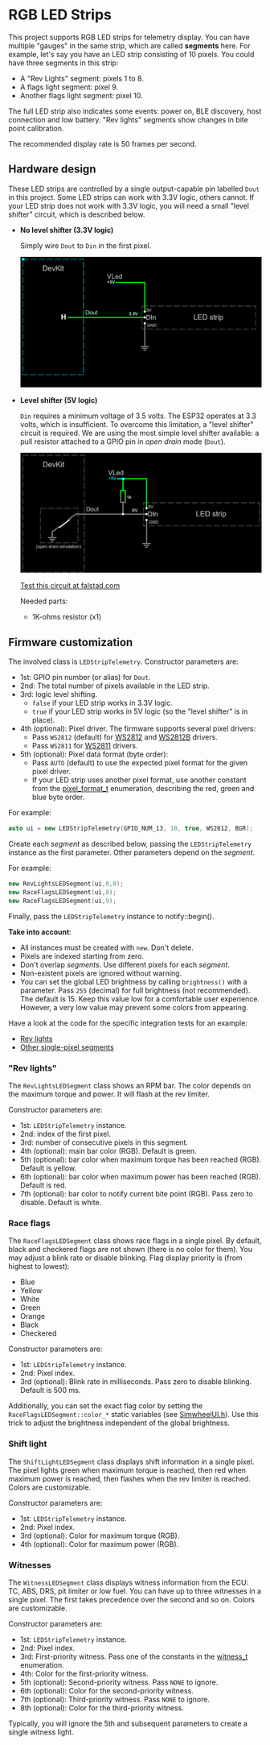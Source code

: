# RGB LED Strips

This project supports RGB LED strips for telemetry display.
You can have multiple "gauges" in the same strip,
which are called **segments** here.
For example, let's say you have an LED strip consisting of 10 pixels.
You could have three segments in this strip:

- A "Rev Lights" segment: pixels 1 to 8.
- A flags light segment: pixel 9.
- Another flags light segment: pixel 10.

The full LED strip also indicates some events:
power on, BLE discovery, host connection and low battery.
"Rev lights" segments show changes in bite point calibration.

The recommended display rate is 50 frames per second.

## Hardware design

These LED strips are controlled by a single output-capable pin labelled `Dout` in this project.
Some LED strips can work with 3.3V logic, others cannot.
If your LED strip does not work with 3.3V logic,
you will need a small "level shifter" circuit, which is described below.

- **No level shifter (3.3V logic)**

  Simply wire `Dout` to `Din` in the first pixel.

  ![No level shifter](./NoLevelShifter.png)

- **Level shifter (5V logic)**

  `Din` requires a minimum voltage of 3.5 volts.
  The ESP32 operates at 3.3 volts, which is insufficient.
  To overcome this limitation, a "level shifter" circuit is required.
  We are using the most simple level shifter available:
  a pull resistor attached to a GPIO pin in *open drain* mode (`Dout`).

  ![Level shifter](./LevelShifter.png)

  [Test this circuit at falstad.com](https://falstad.com/circuit/circuitjs.html?ctz=CQAgjCAMB0l3BWcMBMcUHYMGZIA4UA2ATmIxAUgoqoQFMBaMMAKACcQG8rvPenCUZHBYAPTmF4YUEgCzkMSWeEEARAPYBXAC4sA7hMEDDIQssgsASnyrGmYGcapVZtIc+gIxEtJyKcMPD9sEGVJEAA1ABk6ABNvJhC8QTAkPGJQ8CDVAEkAOxYAI05sBEd+SSQUbHILYoYUZVkMlGIqZhkLcQbiIIZZPsbbWSUQX1U6ADcAaQBLXXFmIOSxuBB0zN8ogFFVAB0AZwPtNlmAB30TYiMwFJQgiwBzEwc+25VnKASHU2UZQnIYRkCAi33akBSKUgGSBIAA4gA5VSXYz8Xi8FAoio3HFfAxcHi2NDLZwJbDvMDSCTEMKKTI-AAU6jOdDyh1ibAAhrM2UdZgBbTQAG052lm6jyAEoWAc-Ph1kSqa93CATpo6Cxng0lfc-ErZOYvvVcMozHKZKkHiwgA)

  Needed parts:

  - 1K-ohms resistor (x1)

## Firmware customization

The involved class is `LEDStripTelemetry`. Constructor parameters are:

- 1st: GPIO pin number (or alias) for `Dout`.
- 2nd: The total number of pixels available in the LED strip.
- 3rd: logic level shifting.
  - `false` if your LED strip works in 3.3V logic.
  - `true` if your LED strip works in 5V logic
    (so the "level shifter" is in place).
- 4th (optional): Pixel driver. The firmware supports several pixel drivers:
  - Pass `WS2812` (default) for
    [WS2812](https://www.alldatasheet.com/datasheet-pdf/pdf/1134521/WORLDSEMI/WS2812.html) and
    [WS2812B](https://www.alldatasheet.com/datasheet-pdf/pdf/1179113/WORLDSEMI/WS2812B.html)
    drivers.
  - Pass `WS2811` for
    [WS2811](https://www.alldatasheet.com/datasheet-pdf/pdf/1132633/WORLDSEMI/WS2811.html)
    drivers.
- 5th (optional): Pixel data format (byte order):
  - Pass `AUTO` (default) to use the expected pixel format for the given pixel driver.
  - If your LED strip uses another pixel format, use another constant from the
    [pixel_format_t](../../../../src/include/LedStrip.h) enumeration,
    describing the red, green and blue byte order.

For example:

```c++
auto ui = new LEDStripTelemetry(GPIO_NUM_13, 10, true, WS2812, BGR);
```

Create each *segment* as described below,
passing the `LEDStripTelemetry` instance as the first parameter.
Other parameters depend on the *segment*.

For example:

```c++
new RevLightsLEDSegment(ui,0,8);
new RaceFlagsLEDSegment(ui,8);
new RaceFlagsLEDSegment(ui,9);
```

Finally, pass the `LEDStripTelemetry` instance to notify::begin().

**Take into account**:

- All instances must be created with `new`.
  Don't delete.
- Pixels are indexed starting from zero.
- Don't overlap *segments*.
  Use different pixels for each *segment*.
- Non-existent pixels are ignored without warning.
- You can set the global LED brightness by calling `brightness()` with a parameter.
  Pass `255` (decimal) for full brightness (not recommended).
  The default is 15.
  Keep this value low for a comfortable user experience.
  However, a very low value may prevent some colors from appearing.

Have a look at the code for the specific integration tests for an example:

- [Rev lights](../../../../src/QualityControls/UITests/RevLightsSegmentTest/RevLightsSegmentTest.ino)
- [Other single-pixel segments](../../../../src/QualityControls/UITests/SinglePixelSegmentsTest/SinglePixelSegmentsTest.ino)

### "Rev lights"

The `RevLightsLEDSegment` class shows an RPM bar.
The color depends on the maximum torque and power.
It will flash at the rev limiter.

Constructor parameters are:

- 1st: `LEDStripTelemetry` instance.
- 2nd: index of the first pixel.
- 3rd: number of consecutive pixels in this segment.
- 4th (optional): main bar color (RGB).
  Default is green.
- 5th (optional): bar color when maximum torque has been reached (RGB).
  Default is yellow.
- 6th (optional): bar color when maximum power has been reached (RGB).
  Default is red.
- 7th (optional): bar color to notify current bite point (RGB).
  Pass zero to disable. Default is white.

### Race flags

The `RaceFlagsLEDSegment` class shows race flags in a single pixel.
By default, black and checkered flags are not shown (there is no color for them).
You may adjust a blink rate or disable blinking.
Flag display priority is (from highest to lowest):

- Blue
- Yellow
- White
- Green
- Orange
- Black
- Checkered

Constructor parameters are:

- 1st: `LEDStripTelemetry` instance.
- 2nd: Pixel index.
- 3rd (optional): Blink rate in milliseconds.
  Pass zero to disable blinking. Default is 500 ms.

Additionally, you can set the exact flag color by setting the
`RaceFlagsLEDSegment::color_*` static variables
(see [SimwheelUI.h](../../../../src/include/SimWheelUI.h)).
Use this trick to adjust the brightness independent of the global brightness.

### Shift light

The `ShiftLightLEDSegment` class displays shift information in a single pixel.
The pixel lights green when maximum torque is reached,
then red when maximum power is reached,
then flashes when the rev limiter is reached.
Colors are customizable.

Constructor parameters are:

- 1st: `LEDStripTelemetry` instance.
- 2nd: Pixel index.
- 3rd (optional): Color for maximum torque (RGB).
- 4th (optional): Color for maximum power (RGB).

### Witnesses

The `WitnessLEDSegment` class displays witness information from the ECU:
TC, ABS, DRS, pit limiter or low fuel.
You can have up to three witnesses in a single pixel.
The first takes precedence over the second and so on.
Colors are customizable.

Constructor parameters are:

- 1st: `LEDStripTelemetry` instance.
- 2nd: Pixel index.
- 3rd: First-priority witness.
  Pass one of the constants in the
  [witness_t](../../../../src/include/SimWheelUI.h) enumeration.
- 4th: Color for the first-priority witness.
- 5th (optional): Second-priority witness.
  Pass `NONE` to ignore.
- 6th (optional): Color for the second-priority witness.
- 7th (optional): Third-priority witness.
  Pass `NONE` to ignore.
- 8th (optional): Color for the third-priority witness.

Typically, you will ignore the 5th and subsequent parameters to create a single witness light.
